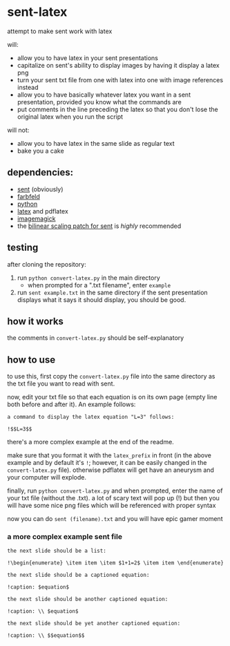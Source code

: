 # sent-latex
attempt to make sent work with latex

will:
* allow you to have latex in your sent presentations
* capitalize on sent's ability to display images by having it display a latex png
* turn your sent txt file from one with latex into one with image references instead
* allow you to have basically whatever latex you want in a sent presentation, provided you know what the commands are
* put comments in the line preceding the latex so that you don't lose the original latex when you run the script

will not:
* allow you to have latex in the same slide as regular text
* bake you a cake

## dependencies:
* [sent](https://tools.suckless.org/sent/) (obviously)
* [farbfeld](https://tools.suckless.org/farbfeld/)
* [python](https://www.python.org/)
* [latex](https://www.latex-project.org/get/) and pdflatex
* [imagemagick](https://imagemagick.org/index.php)
* the [bilinear scaling patch for sent](https://tools.suckless.org/sent/patches/bilinear_scaling/) is *highly* recommended

## testing
after cloning the repository:
1. run `python convert-latex.py` in the main directory
    * when prompted for a ".txt filename", enter `example`
2. run `sent example.txt` in the same directory
if the sent presentation displays what it says it should display, you should be good.

## how it works
the comments in `convert-latex.py` should be self-explanatory

## how to use
to use this, first copy the `convert-latex.py` file into the same directory as the txt file you want to read with sent.

now, edit your txt file so that each equation is on its own page (empty line both before and after it). An example follows:

```
a command to display the latex equation "L=3" follows:

!$$L=3$$
```

there's a more complex example at the end of the readme.

make sure that you format it with the `latex_prefix` in front (in the above example and by default it's `!`; however, it can be easily changed in the `convert-latex.py` file). otherwise pdflatex will get have an aneurysm and your computer will explode.

finally, run `python convert-latex.py` and when prompted, enter the name of your txt file (without the .txt). a lot of scary text will pop up (!) but then you will have some nice png files which will be referenced with proper syntax

now you can do `sent (filename).txt` and you will have epic gamer moment

### a more complex example sent file

```
the next slide should be a list:

!\begin{enumerate} \item item \item $1+1=2$ \item item \end{enumerate}

the next slide should be a captioned equation:

!caption: $equation$

the next slide should be another captioned equation:

!caption: \\ $equation$

the next slide should be yet another captioned equation:

!caption: \\ $$equation$$
```
